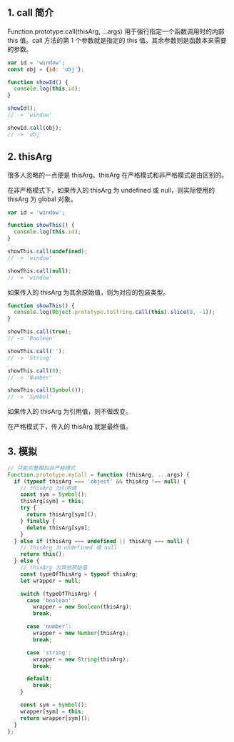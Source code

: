 ## 1. call 简介

Function.prototype.call(thisArg, ...args) 用于强行指定一个函数调用时的内部 this 值。call 方法的第 1 个参数就是指定的 this 值。其余参数则是函数本来需要的参数。

```javascript
var id = 'window';
const obj = {id: 'obj'};

function showId() {
  console.log(this.id);
}

showId();
// -> 'window'

showId.call(obj);
// -> 'obj'
```

## 2. thisArg

很多人忽略的一点便是 thisArg。thisArg 在严格模式和非严格模式是由区别的。

在非严格模式下，如果传入的 thisArg 为 undefined 或 null，则实际使用的 thisArg 为 global 对象。

```javascript
var id = 'window';

function showThis() {
  console.log(this.id);
}

showThis.call(undefined);
// -> 'window'

showThis.call(null);
// -> 'window'
```

如果传入的 thisArg 为其余原始值，则为对应的包装类型。

```javascript
function showThis() {
  console.log(Object.prototype.toString.call(this).slice(8, -1));
}

showThis.call(true);
// -> 'Boolean'

showThis.call('');
// -> 'String'

showThis.call(0);
// -> 'Number'

showThis.call(Symbol());
// -> 'Symbol'
```

如果传入的 thisArg 为引用值，则不做改变。

在严格模式下，传入的 thisArg 就是最终值。

## 3. 模拟

```javascript
// 只能完整模拟非严格模式
Function.prototype.myCall = function (thisArg, ...args) {
  if (typeof thisArg === 'object' && thisArg !== null) {
    // thisArg 为引用值
    const sym = Symbol();
    thisArg[sym] = this;
    try {
      return thisArg[sym]();
    } finally {
      delete thisArg[sym];
    }
  } else if (thisArg === undefined || thisArg === null) {
    // thisArg 为 undefined 或 null
    return this();
  } else {
    // thisArg 为其他原始值
    const typeOfThisArg = typeof thisArg;
    let wrapper = null;

    switch (typeOfThisArg) {
      case 'boolean':
        wrapper = new Boolean(thisArg);
        break;

      case 'number':
        wrapper = new Number(thisArg);
        break;

      case 'string':
        wrapper = new String(thisArg);
        break;

      default:
        break;
    }

    const sym = Symbol();
    wrapper[sym] = this;
    return wrapper[sym]();
  }
};
```
